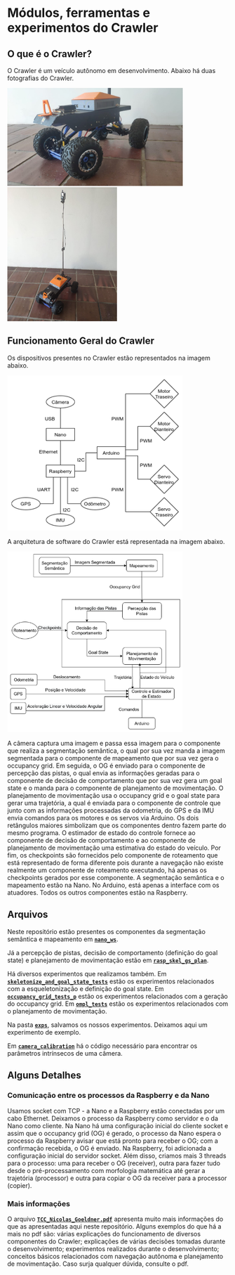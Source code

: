 # Módulos, ferramentas e experimentos do Crawler

## O que é o Crawler?
O Crawler é um veículo autônomo em desenvolvimento. Abaixo há duas fotografias do Crawler.

<img src="https://github.com/ngoeldner/Crawler-SNA/raw/master/docs/images/fotografia_crawler01.jpeg" alt="drawing" width="400">
<img src="https://github.com/ngoeldner/Crawler-SNA/raw/master/docs/images/fotografia_crawler02.jpeg" alt="drawing" width="250">

## Funcionamento Geral do Crawler

Os dispositivos presentes no Crawler estão representados na imagem abaixo.

<img src="./docs/images/dispositivos_e_conexoes.png" alt="drawing" width="400">

A arquitetura de software do Crawler está representada na imagem abaixo.

<img src="./docs/images/software-org.png" alt="drawing" width="400">

A câmera captura uma imagem e passa essa imagem para o componente que realiza a segmentação semântica, o qual por sua vez manda a imagem segmentada para o componente de mapeamento que por sua vez gera o occupancy grid. Em seguida, o OG é enviado para o componente de percepção das pistas, o qual envia as informações geradas para o componente de decisão de comportamento que por sua vez gera um goal state e o manda para o componente de planejamento de movimentação. O planejamento de movimentação usa o occupancy grid e o goal state para gerar uma trajetória, a qual é enviada para o componente de controle que junto com as informações processadas da odometria, do GPS e da IMU envia comandos para os motores e os servos via Arduino. Os dois retângulos maiores simbolizam que os componentes dentro fazem parte do mesmo programa. O estimador de estado do controle fornece ao componente de decisão de comportamento e ao componente de planejamento de movimentação uma estimativa do estado do veículo. Por fim, os checkpoints são fornecidos pelo componente de roteamento que está representado de forma diferente pois durante a navegação não existe realmente um componente de roteamento executando, há apenas os checkpoints gerados por esse componente. A segmentação semântica e o mapeamento estão na Nano. No Arduino, está apenas a interface com os atuadores. Todos os outros componentes estão na Raspberry.

## Arquivos

Neste repositório estão presentes os componentes da segmentação semântica e mapeamento em [**`nano_ws`**](./nano_ws/). 

Já a percepção de pistas, 
decisão de comportamento (definição do goal state) e planejamento de movimentação estão em [**`rasp_skel_gs_plan`**](./rasp_skel_gs_plan/). 

Há diversos experimentos que realizamos também. 
Em [**`skeletonize_and_goal_state_tests`**](./skeletonize_and_goal_state_tests/) estão os experimentos 
relacionados com a esqueletonização e definição do goal state.
Em [**`occupancy_grid_tests_p`**](./occupancy_grid_tests_p/) estão os experimentos relacionados com a geração do occupancy grid. 
Em [**`ompl_tests`**](./ompl_tests/) estão os experimentos relacionados com o planejamento de movimentação.

Na pasta [**`exps`**](./exps/), salvamos os nossos experimentos. Deixamos aqui um experimento de exemplo.

Em [**`camera_calibration`**](./camera_calibration/) há o código necessário para encontrar os parâmetros intrínsecos de uma câmera. 

## Alguns Detalhes

### Comunicação entre os processos da Raspberry e da Nano

Usamos socket com TCP - a Nano e a Raspberry estão conectadas por um cabo Ethernet. Deixamos o processo da Raspberry como servidor e o da Nano como cliente. Na Nano há uma configuração inicial do cliente socket e assim que o occupancy grid (OG) é gerado, o processo da Nano espera o processo da Raspberry avisar que está pronto para receber o OG; com a confirmação recebida, o OG é enviado. Na Raspberry, foi adicionada a configuração inicial do servidor socket. Além disso, criamos mais 3 threads para o processo: uma para receber o OG (receiver), outra para fazer tudo desde o pré-processamento com morfologia matemática até gerar a trajetória (processor) e outra para copiar o OG da receiver para a processor (copier).

### Mais informações
O arquivo [**`TCC_Nicolas_Goeldner.pdf`**](../docs/TCC_Nicolas_Goeldner.pdf) apresenta muito mais informações do que as apresentadas aqui neste repositório. Alguns exemplos do que há a mais no pdf são: várias explicações do funcionamento de diversos componentes do Crawler; explicações de várias decisões tomadas durante o desenvolvimento; experimentos realizados durante o desenvolvimento; conceitos básicos relacionados com navegação autônoma e planejamento de movimentação. Caso surja qualquer dúvida, consulte o pdf.